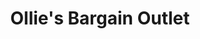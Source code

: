 ---
title: "Ollie's Bargain Outlet"
url: /san-antonio/ollies-bargain-outlet/
shop: variety store
---